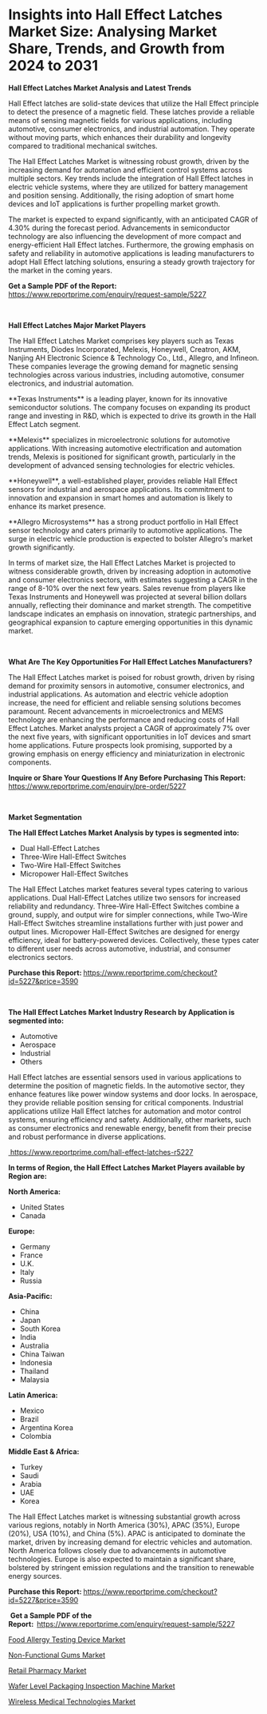 <p><h1>Insights into Hall Effect Latches Market Size: Analysing Market Share, Trends, and Growth from 2024 to 2031</h1></p><p><strong>Hall Effect Latches Market Analysis and Latest Trends</strong></p>
<p><p>Hall Effect latches are solid-state devices that utilize the Hall Effect principle to detect the presence of a magnetic field. These latches provide a reliable means of sensing magnetic fields for various applications, including automotive, consumer electronics, and industrial automation. They operate without moving parts, which enhances their durability and longevity compared to traditional mechanical switches.</p><p>The Hall Effect Latches Market is witnessing robust growth, driven by the increasing demand for automation and efficient control systems across multiple sectors. Key trends include the integration of Hall Effect latches in electric vehicle systems, where they are utilized for battery management and position sensing. Additionally, the rising adoption of smart home devices and IoT applications is further propelling market growth.</p><p>The market is expected to expand significantly, with an anticipated CAGR of 4.30% during the forecast period. Advancements in semiconductor technology are also influencing the development of more compact and energy-efficient Hall Effect latches. Furthermore, the growing emphasis on safety and reliability in automotive applications is leading manufacturers to adopt Hall Effect latching solutions, ensuring a steady growth trajectory for the market in the coming years.</p></p>
<p><strong>Get a Sample PDF of the Report:&nbsp;</strong> <a href="https://www.reportprime.com/enquiry/request-sample/5227">https://www.reportprime.com/enquiry/request-sample/5227</a></p>
<p>&nbsp;</p>
<p><strong>Hall Effect Latches Major Market Players</strong></p>
<p><p>The Hall Effect Latches Market comprises key players such as Texas Instruments, Diodes Incorporated, Melexis, Honeywell, Creatron, AKM, Nanjing AH Electronic Science & Technology Co., Ltd., Allegro, and Infineon. These companies leverage the growing demand for magnetic sensing technologies across various industries, including automotive, consumer electronics, and industrial automation.</p><p>**Texas Instruments** is a leading player, known for its innovative semiconductor solutions. The company focuses on expanding its product range and investing in R&D, which is expected to drive its growth in the Hall Effect Latch segment. </p><p>**Melexis** specializes in microelectronic solutions for automotive applications. With increasing automotive electrification and automation trends, Melexis is positioned for significant growth, particularly in the development of advanced sensing technologies for electric vehicles.</p><p>**Honeywell**, a well-established player, provides reliable Hall Effect sensors for industrial and aerospace applications. Its commitment to innovation and expansion in smart homes and automation is likely to enhance its market presence.</p><p>**Allegro Microsystems** has a strong product portfolio in Hall Effect sensor technology and caters primarily to automotive applications. The surge in electric vehicle production is expected to bolster Allegro's market growth significantly.</p><p>In terms of market size, the Hall Effect Latches Market is projected to witness considerable growth, driven by increasing adoption in automotive and consumer electronics sectors, with estimates suggesting a CAGR in the range of 8-10% over the next few years. Sales revenue from players like Texas Instruments and Honeywell was projected at several billion dollars annually, reflecting their dominance and market strength. The competitive landscape indicates an emphasis on innovation, strategic partnerships, and geographical expansion to capture emerging opportunities in this dynamic market.</p></p>
<p>&nbsp;</p>
<p><strong>What Are The Key Opportunities For Hall Effect Latches Manufacturers?</strong></p>
<p><p>The Hall Effect Latches market is poised for robust growth, driven by rising demand for proximity sensors in automotive, consumer electronics, and industrial applications. As automation and electric vehicle adoption increase, the need for efficient and reliable sensing solutions becomes paramount. Recent advancements in microelectronics and MEMS technology are enhancing the performance and reducing costs of Hall Effect Latches. Market analysts project a CAGR of approximately 7% over the next five years, with significant opportunities in IoT devices and smart home applications. Future prospects look promising, supported by a growing emphasis on energy efficiency and miniaturization in electronic components.</p></p>
<p><strong>Inquire or Share Your Questions If Any Before Purchasing This Report:</strong> <a href="https://www.reportprime.com/enquiry/pre-order/5227">https://www.reportprime.com/enquiry/pre-order/5227</a></p>
<p>&nbsp;</p>
<p><strong>Market Segmentation</strong></p>
<p><strong>The Hall Effect Latches Market Analysis by types is segmented into:</strong></p>
<p><ul><li>Dual Hall-Effect Latches</li><li>Three-Wire Hall-Effect Switches</li><li>Two-Wire Hall-Effect Switches</li><li>Micropower Hall-Effect Switches</li></ul></p>
<p><p>The Hall Effect Latches market features several types catering to various applications. Dual Hall-Effect Latches utilize two sensors for increased reliability and redundancy. Three-Wire Hall-Effect Switches combine a ground, supply, and output wire for simpler connections, while Two-Wire Hall-Effect Switches streamline installations further with just power and output lines. Micropower Hall-Effect Switches are designed for energy efficiency, ideal for battery-powered devices. Collectively, these types cater to different user needs across automotive, industrial, and consumer electronics sectors.</p></p>
<p><strong>Purchase this Report:&nbsp;</strong><a href="https://www.reportprime.com/checkout?id=5227&price=3590">https://www.reportprime.com/checkout?id=5227&price=3590</a></p>
<p>&nbsp;</p>
<p><strong>The Hall Effect Latches Market Industry Research by Application is segmented into:</strong></p>
<p><ul><li>Automotive</li><li>Aerospace</li><li>Industrial</li><li>Others</li></ul></p>
<p><p>Hall Effect latches are essential sensors used in various applications to determine the position of magnetic fields. In the automotive sector, they enhance features like power window systems and door locks. In aerospace, they provide reliable position sensing for critical components. Industrial applications utilize Hall Effect latches for automation and motor control systems, ensuring efficiency and safety. Additionally, other markets, such as consumer electronics and renewable energy, benefit from their precise and robust performance in diverse applications.</p></p>
<p><a href="https://www.reportprime.com/hall-effect-latches-r5227">&nbsp;https://www.reportprime.com/hall-effect-latches-r5227</a></p>
<p><strong>In terms of Region, the Hall Effect Latches Market Players available by Region are:</strong></p>
<p>
    <p> <strong> North America: </strong>
        <ul>
            <li>United States</li>
            <li>Canada</li>
        </ul>
        </p> 
    <p> <strong> Europe: </strong>
        <ul>
            <li>Germany</li>
            <li>France</li>
            <li>U.K.</li>
            <li>Italy</li>
            <li>Russia</li>
        </ul>
        </p> 
    <p> <strong> Asia-Pacific: </strong>
        <ul>
            <li>China</li>
            <li>Japan</li>
            <li>South Korea</li>
            <li>India</li>
            <li>Australia</li>
            <li>China Taiwan</li>
            <li>Indonesia</li>
            <li>Thailand</li>
            <li>Malaysia</li>
        </ul>
        </p> 
    <p> <strong> Latin America: </strong>
        <ul>
            <li>Mexico</li>
            <li>Brazil</li>
            <li>Argentina Korea</li>
            <li>Colombia</li>
        </ul>
        </p> 
    <p> <strong> Middle East & Africa: </strong>
        <ul>
            <li>Turkey</li>
            <li>Saudi</li>
            <li>Arabia</li>
            <li>UAE</li>
            <li>Korea</li>
        </ul>
    </p>
    </p>
<p><p>The Hall Effect Latches market is witnessing substantial growth across various regions, notably in North America (30%), APAC (35%), Europe (20%), USA (10%), and China (5%). APAC is anticipated to dominate the market, driven by increasing demand for electric vehicles and automation. North America follows closely due to advancements in automotive technologies. Europe is also expected to maintain a significant share, bolstered by stringent emission regulations and the transition to renewable energy sources.</p></p>
<p><strong>Purchase this Report: </strong><a href="https://www.reportprime.com/checkout?id=5227&price=3590">https://www.reportprime.com/checkout?id=5227&price=3590</a></p>
<p>&nbsp;<strong>Get a Sample PDF of the Report:&nbsp;&nbsp;</strong><a href="https://www.reportprime.com/enquiry/request-sample/5227">https://www.reportprime.com/enquiry/request-sample/5227</a></p>
<p><strong></strong></p>
<p><p><a href="https://issuu.com/reportprime-2/docs/food-allergy-testing-device-market-_58c670c8c3e11a">Food Allergy Testing Device Market</a></p><p><a href="https://issuu.com/reportprime-2/docs/non-functional-gums-market-size-203_8a2335b2cad0a7">Non-Functional Gums Market</a></p><p><a href="https://www.linkedin.com/pulse/market-forecast-global-retail-pharmacy-trends-impact-analysis-gfbnc?trackingId=hB0Vnu9oQ5C0Wus3r%2BnbDw%3D%3D">Retail Pharmacy Market</a></p><p><a href="https://github.com/CliffMedina6/Market-Research-Report-List-6/blob/main/wafer-level-packaging-inspection-machine-market.md">Wafer Level Packaging Inspection Machine Market</a></p><p><a href="https://www.linkedin.com/pulse/what-growth-drivers-wireless-medical-technologies-market-comprehensive-vwxrc?trackingId=MD%2Fg%2Fg7VQy2HWWrQAbVqew%3D%3D">Wireless Medical Technologies Market</a></p></p>